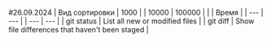 
#26.09.2024
| Вид сортировки | 1000 | | 10000 | 100000 |
|                | Время | 
| --- | --- | | --- | --- |
| git status | List all new or modified files |
| git diff | Show file differences that haven't been staged |

